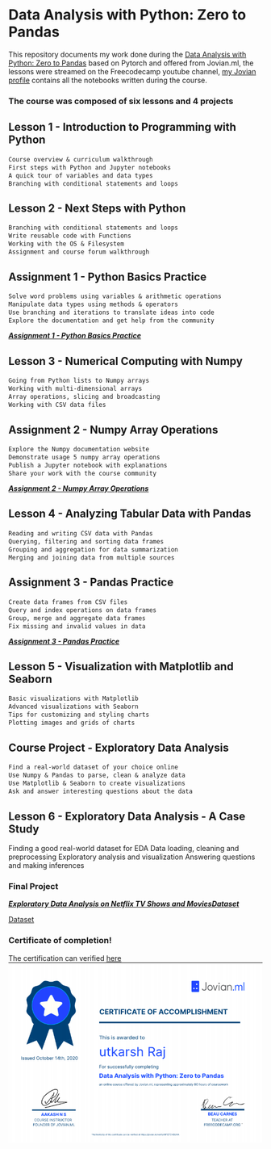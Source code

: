 # Data Analysis with Python: Zero to Pandas
This repository documents my work done during the [Data Analysis with Python: Zero to Pandas](https://jovian.ai/learn/data-analysis-with-python-zero-to-pandas) based on Pytorch and offered from Jovian.ml, the lessons were streamed on the Freecodecamp youtube channel, [my Jovian profile](https://jovian.ai/utkarsh02dec) contains all the notebooks written during the course.

### The course was composed of six lessons and 4 projects

## Lesson 1 - Introduction to Programming with Python
    Course overview & curriculum walkthrough
    First steps with Python and Jupyter notebooks
    A quick tour of variables and data types
    Branching with conditional statements and loops

## Lesson 2 - Next Steps with Python
    Branching with conditional statements and loops
    Write reusable code with Functions
    Working with the OS & Filesystem
    Assignment and course forum walkthrough
    
## Assignment 1 - Python Basics Practice
    Solve word problems using variables & arithmetic operations
    Manipulate data types using methods & operators
    Use branching and iterations to translate ideas into code
    Explore the documentation and get help from the community

[***Assignment 1 - Python Basics Practice***](https://jovian.ml/utkarsh02dec/python-practice-assignment)  

## Lesson 3 - Numerical Computing with Numpy
    Going from Python lists to Numpy arrays
    Working with multi-dimensional arrays
    Array operations, slicing and broadcasting
    Working with CSV data files

## Assignment 2 - Numpy Array Operations
    Explore the Numpy documentation website
    Demonstrate usage 5 numpy array operations
    Publish a Jupyter notebook with explanations
    Share your work with the course community

[***Assignment 2 - Numpy Array Operations***](https://jovian.ml/utkarsh02dec/numpy-array-operations)  

## Lesson 4 - Analyzing Tabular Data with Pandas
    Reading and writing CSV data with Pandas
    Querying, filtering and sorting data frames
    Grouping and aggregation for data summarization
    Merging and joining data from multiple sources
## Assignment 3 - Pandas Practice
    Create data frames from CSV files
    Query and index operations on data frames
    Group, merge and aggregate data frames
    Fix missing and invalid values in data
[***Assignment 3 - Pandas Practice***](	https://jovian.ml/utkarsh02dec/pandas-practice-assignment) 
## Lesson 5 - Visualization with Matplotlib and Seaborn
    Basic visualizations with Matplotlib
    Advanced visualizations with Seaborn
    Tips for customizing and styling charts
    Plotting images and grids of charts
## Course Project - Exploratory Data Analysis
    Find a real-world dataset of your choice online
    Use Numpy & Pandas to parse, clean & analyze data
    Use Matplotlib & Seaborn to create visualizations
    Ask and answer interesting questions about the data

## Lesson 6 - Exploratory Data Analysis - A Case Study
Finding a good real-world dataset for EDA
Data loading, cleaning and preprocessing
Exploratory analysis and visualization
Answering questions and making inferences


### Final Project

[***Exploratory Data Analysis on Netflix TV Shows and MoviesDataset***](https://jovian.ml/utkarsh02dec/netflix-tv-shows-and-movies)  

[Dataset](https://www.kaggle.com/shivamb/netflix-shows)   


### Certificate of completion!
The certification can verified [here](https://jovian.ai/certificate/MFQTGNBUHA)
![certificate](https://github.com/voldemortuk/Data-Analysis-with-Python-Zero-to-Pandas/blob/main/images/Screenshot%202020-12-23%20at%202.15.47%20PM.png)



